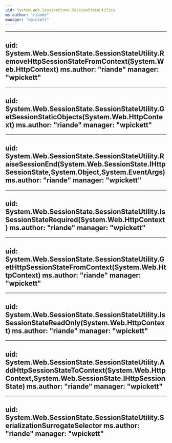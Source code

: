 ```yaml
---
uid: System.Web.SessionState.SessionStateUtility
ms.author: "riande"
manager: "wpickett"
---
```


---
uid: System.Web.SessionState.SessionStateUtility.RemoveHttpSessionStateFromContext(System.Web.HttpContext)
ms.author: "riande"
manager: "wpickett"
---

---
uid: System.Web.SessionState.SessionStateUtility.GetSessionStaticObjects(System.Web.HttpContext)
ms.author: "riande"
manager: "wpickett"
---

---
uid: System.Web.SessionState.SessionStateUtility.RaiseSessionEnd(System.Web.SessionState.IHttpSessionState,System.Object,System.EventArgs)
ms.author: "riande"
manager: "wpickett"
---

---
uid: System.Web.SessionState.SessionStateUtility.IsSessionStateRequired(System.Web.HttpContext)
ms.author: "riande"
manager: "wpickett"
---

---
uid: System.Web.SessionState.SessionStateUtility.GetHttpSessionStateFromContext(System.Web.HttpContext)
ms.author: "riande"
manager: "wpickett"
---

---
uid: System.Web.SessionState.SessionStateUtility.IsSessionStateReadOnly(System.Web.HttpContext)
ms.author: "riande"
manager: "wpickett"
---

---
uid: System.Web.SessionState.SessionStateUtility.AddHttpSessionStateToContext(System.Web.HttpContext,System.Web.SessionState.IHttpSessionState)
ms.author: "riande"
manager: "wpickett"
---

---
uid: System.Web.SessionState.SessionStateUtility.SerializationSurrogateSelector
ms.author: "riande"
manager: "wpickett"
---
